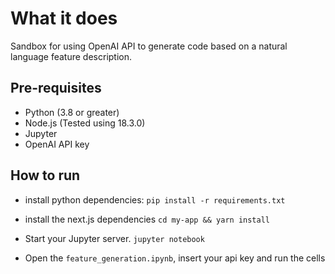 # What it does

Sandbox for using OpenAI API to generate code based on a natural language feature description.

## Pre-requisites

- Python (3.8 or greater)
- Node.js (Tested using 18.3.0)
- Jupyter
- OpenAI API key

## How to run

- install python dependencies:
`pip install -r requirements.txt`

- install the next.js dependencies
`cd my-app && yarn install`

- Start your Jupyter server.
`jupyter notebook`

- Open the `feature_generation.ipynb`, insert your api key and run the cells
